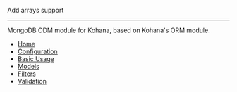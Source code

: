 Add arrays support

---


MongoDB ODM module for Kohana, based on Kohana's ORM module.

* [Home](https://github.com/kaamaru/Kohana-MongoDB-ODM/wiki)
* [Configuration](https://github.com/kaamaru/Kohana-MongoDB-ODM/wiki/configuration)
* [Basic Usage](https://github.com/kaamaru/Kohana-MongoDB-ODM/wiki/basic-usage)
* [Models](https://github.com/kaamaru/Kohana-MongoDB-ODM/wiki/models)
* [Filters](https://github.com/kaamaru/Kohana-MongoDB-ODM/wiki/filters)
* [Validation](https://github.com/kaamaru/Kohana-MongoDB-ODM/wiki/validation)
